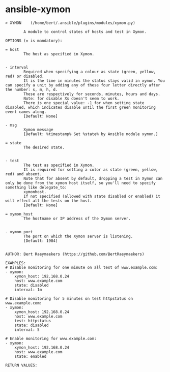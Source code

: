 # ansible-xymon

    > XYMON    (/home/bert/.ansible/plugins/modules/xymon.py)
    
            A module to control states of hosts and test in Xymon.
    
    OPTIONS (= is mandatory):
    
    = host
            The host as specified in Xymon.
    
    
    - interval
            Required when specifying a colour as state (green, yellow, red) or disabled.
            It is the time in minutes the status stays valid in xymon. You can specify a unit by adding any of these four letter directly after the number: s, m, h, d.
            These are respectively for seconds, minutes, hours and days.
            Note: for disable Xs doesn't seem to work.
            There is one special value: -1 for when setting state disabled, which indicates disable until the first green monitoring event cames along.
            [Default: None]
    
    - msg
            Xymon message
            [Default: %timestamp% Set %state% by Ansible module xymon.]
    
    = state
            The desired state.
    
    
    - test
            The test as specified in Xymon.
            It is required for setting a color as state (green, yellow, red) and absent.
            Note that for absent by default, dropping a test in Xymon can only be done from the xymon host itself, so you'll need to specify something like delegate_to:
            xymonhost.
            If not specified (allowed with state disabled or enabled) it will effect all the tests on the host.
            [Default: None]
    
    = xymon_host
            The hostname or IP address of the Xymon server.
    
    
    - xymon_port
            The port on which the Xymon server is listening.
            [Default: 1984]
    
    
    AUTHOR: Bert Raeymaekers (https://github.com/BertRaeymaekers)
    
    EXAMPLES:
    # Disable monitoring for one minute on all test of www.example.com:
    - xymon:
        xymon_host: 192.168.0.24
        host: www.example.com
        state: disabled
        interval: 1m
    
    # Disable monitoring for 5 minutes on test httpstatus on www.example.com:
    - xymon:
        xymon_host: 192.168.0.24
        host: www.example.com
        test: httpstatus
        state: disabled
        interval: 5
    
    # Enable monitoring for www.example.com:
    - xymon:
        xymon_host: 192.168.0.24
        host: www.example.com
        state: enabled
    
    RETURN VALUES:
    
    
    

